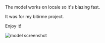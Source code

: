 The model works on locale so it's blazing fast.

It was for my bitirme project.

Enjoy it!

![model screenshot](https://i.hizliresim.com/kyus9l1.png)
